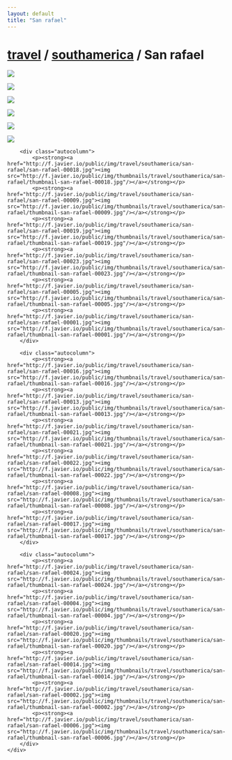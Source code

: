 ```yaml
---
layout: default
title: "San rafael"
---
```


<h1 class="page" style="padding-left:0%;"><a href="/travel.html">travel</a> / <a href="/travel/southamerica.html">southamerica</a> / San rafael</h1>
<div class="page">
    <div class="autowide">
        <div class="autocolumn">
            <p><strong><a href="http://f.javier.io/public/img/travel/southamerica/san-rafael/san-rafael-00015.jpg"><img src="http://f.javier.io/public/img/thumbnails/travel/southamerica/san-rafael/thumbnail-san-rafael-00015.jpg"/></a></strong></p>
            <p><strong><a href="http://f.javier.io/public/img/travel/southamerica/san-rafael/san-rafael-00012.jpg"><img src="http://f.javier.io/public/img/thumbnails/travel/southamerica/san-rafael/thumbnail-san-rafael-00012.jpg"/></a></strong></p>
            <p><strong><a href="http://f.javier.io/public/img/travel/southamerica/san-rafael/san-rafael-00010.jpg"><img src="http://f.javier.io/public/img/thumbnails/travel/southamerica/san-rafael/thumbnail-san-rafael-00010.jpg"/></a></strong></p>
            <p><strong><a href="http://f.javier.io/public/img/travel/southamerica/san-rafael/san-rafael-00011.jpg"><img src="http://f.javier.io/public/img/thumbnails/travel/southamerica/san-rafael/thumbnail-san-rafael-00011.jpg"/></a></strong></p>
            <p><strong><a href="http://f.javier.io/public/img/travel/southamerica/san-rafael/san-rafael-00003.jpg"><img src="http://f.javier.io/public/img/thumbnails/travel/southamerica/san-rafael/thumbnail-san-rafael-00003.jpg"/></a></strong></p>
            <p><strong><a href="http://f.javier.io/public/img/travel/southamerica/san-rafael/san-rafael-00007.jpg"><img src="http://f.javier.io/public/img/thumbnails/travel/southamerica/san-rafael/thumbnail-san-rafael-00007.jpg"/></a></strong></p>
        </div>

        <div class="autocolumn">
            <p><strong><a href="http://f.javier.io/public/img/travel/southamerica/san-rafael/san-rafael-00018.jpg"><img src="http://f.javier.io/public/img/thumbnails/travel/southamerica/san-rafael/thumbnail-san-rafael-00018.jpg"/></a></strong></p>
            <p><strong><a href="http://f.javier.io/public/img/travel/southamerica/san-rafael/san-rafael-00009.jpg"><img src="http://f.javier.io/public/img/thumbnails/travel/southamerica/san-rafael/thumbnail-san-rafael-00009.jpg"/></a></strong></p>
            <p><strong><a href="http://f.javier.io/public/img/travel/southamerica/san-rafael/san-rafael-00019.jpg"><img src="http://f.javier.io/public/img/thumbnails/travel/southamerica/san-rafael/thumbnail-san-rafael-00019.jpg"/></a></strong></p>
            <p><strong><a href="http://f.javier.io/public/img/travel/southamerica/san-rafael/san-rafael-00023.jpg"><img src="http://f.javier.io/public/img/thumbnails/travel/southamerica/san-rafael/thumbnail-san-rafael-00023.jpg"/></a></strong></p>
            <p><strong><a href="http://f.javier.io/public/img/travel/southamerica/san-rafael/san-rafael-00005.jpg"><img src="http://f.javier.io/public/img/thumbnails/travel/southamerica/san-rafael/thumbnail-san-rafael-00005.jpg"/></a></strong></p>
            <p><strong><a href="http://f.javier.io/public/img/travel/southamerica/san-rafael/san-rafael-00001.jpg"><img src="http://f.javier.io/public/img/thumbnails/travel/southamerica/san-rafael/thumbnail-san-rafael-00001.jpg"/></a></strong></p>
        </div>

        <div class="autocolumn">
            <p><strong><a href="http://f.javier.io/public/img/travel/southamerica/san-rafael/san-rafael-00016.jpg"><img src="http://f.javier.io/public/img/thumbnails/travel/southamerica/san-rafael/thumbnail-san-rafael-00016.jpg"/></a></strong></p>
            <p><strong><a href="http://f.javier.io/public/img/travel/southamerica/san-rafael/san-rafael-00013.jpg"><img src="http://f.javier.io/public/img/thumbnails/travel/southamerica/san-rafael/thumbnail-san-rafael-00013.jpg"/></a></strong></p>
            <p><strong><a href="http://f.javier.io/public/img/travel/southamerica/san-rafael/san-rafael-00021.jpg"><img src="http://f.javier.io/public/img/thumbnails/travel/southamerica/san-rafael/thumbnail-san-rafael-00021.jpg"/></a></strong></p>
            <p><strong><a href="http://f.javier.io/public/img/travel/southamerica/san-rafael/san-rafael-00022.jpg"><img src="http://f.javier.io/public/img/thumbnails/travel/southamerica/san-rafael/thumbnail-san-rafael-00022.jpg"/></a></strong></p>
            <p><strong><a href="http://f.javier.io/public/img/travel/southamerica/san-rafael/san-rafael-00008.jpg"><img src="http://f.javier.io/public/img/thumbnails/travel/southamerica/san-rafael/thumbnail-san-rafael-00008.jpg"/></a></strong></p>
            <p><strong><a href="http://f.javier.io/public/img/travel/southamerica/san-rafael/san-rafael-00017.jpg"><img src="http://f.javier.io/public/img/thumbnails/travel/southamerica/san-rafael/thumbnail-san-rafael-00017.jpg"/></a></strong></p>
        </div>

        <div class="autocolumn">
            <p><strong><a href="http://f.javier.io/public/img/travel/southamerica/san-rafael/san-rafael-00024.jpg"><img src="http://f.javier.io/public/img/thumbnails/travel/southamerica/san-rafael/thumbnail-san-rafael-00024.jpg"/></a></strong></p>
            <p><strong><a href="http://f.javier.io/public/img/travel/southamerica/san-rafael/san-rafael-00004.jpg"><img src="http://f.javier.io/public/img/thumbnails/travel/southamerica/san-rafael/thumbnail-san-rafael-00004.jpg"/></a></strong></p>
            <p><strong><a href="http://f.javier.io/public/img/travel/southamerica/san-rafael/san-rafael-00020.jpg"><img src="http://f.javier.io/public/img/thumbnails/travel/southamerica/san-rafael/thumbnail-san-rafael-00020.jpg"/></a></strong></p>
            <p><strong><a href="http://f.javier.io/public/img/travel/southamerica/san-rafael/san-rafael-00014.jpg"><img src="http://f.javier.io/public/img/thumbnails/travel/southamerica/san-rafael/thumbnail-san-rafael-00014.jpg"/></a></strong></p>
            <p><strong><a href="http://f.javier.io/public/img/travel/southamerica/san-rafael/san-rafael-00002.jpg"><img src="http://f.javier.io/public/img/thumbnails/travel/southamerica/san-rafael/thumbnail-san-rafael-00002.jpg"/></a></strong></p>
            <p><strong><a href="http://f.javier.io/public/img/travel/southamerica/san-rafael/san-rafael-00006.jpg"><img src="http://f.javier.io/public/img/thumbnails/travel/southamerica/san-rafael/thumbnail-san-rafael-00006.jpg"/></a></strong></p>
        </div>
    </div>
</div>
